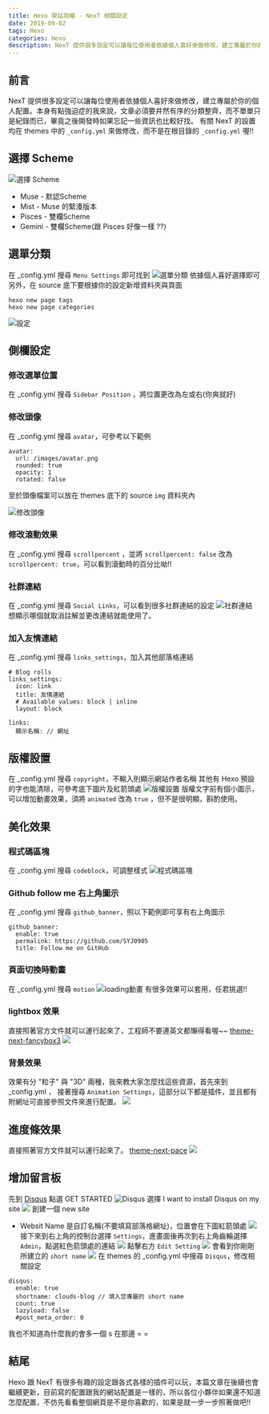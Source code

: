 ```yaml
---
title: Hexo 架站攻略 - NexT 相關設定
date: 2019-09-02
tags: Hexo
categories: Hexo
description: NexT 提供很多設定可以讓每位使用者依據個人喜好來做修改，建立專屬於你的個人配置。
---
```


## 前言
NexT 提供很多設定可以讓每位使用者依據個人喜好來做修改，建立專屬於你的個人配置。本身有點強迫症的我來說，文章必須要井然有序的分類整齊，而不單單只是紀錄而已，畢竟之後開發時如果忘記一些資訊也比較好找。
有關 NexT 的設置均在 themes 中的 `_config.yml` 來做修改，而不是在根目錄的 `_config.yml` 喔!!
<!-- more -->
## 選擇 Scheme
![選擇 Scheme](https://i.imgur.com/omz7nSs.png "選擇 Scheme")
* Muse - 默認Scheme
* Mist - Muse 的緊湊版本
* Pisces - 雙欄Scheme
* Gemini - 雙欄Scheme(跟 Pisces 好像一樣 ??)

## 選單分類
在 _config.yml 搜尋 `Menu Settings` 即可找到
![選單分類](https://i.imgur.com/9ZUfXUm.png "選單分類")
依據個人喜好選擇即可
另外，在 source 底下要根據你的設定新增資料夾與頁面
```
hexo new page tags
hexo new page categories
```
![設定](https://i.imgur.com/G6xrCDr.png)

## 側欄設定

### 修改選單位置
在 _config.yml 搜尋 `Sidebar Position` ，將位置更改為左或右(你爽就好)

### 修改頭像
在 _config.yml 搜尋 `avatar`，可參考以下範例
```
avatar:
  url: /images/avatar.png
  rounded: true
  opacity: 1
  rotated: false
```
至於頭像檔案可以放在 themes 底下的 source `img` 資料夾內

![修改頭像](https://i.imgur.com/QzI3bCh.png "修改頭像")

### 修改滾動效果
在 _config.yml 搜尋 `scrollpercent` ，並將 `scrollpercent: false` 改為 `scrollpercent: true`，可以看到滾動時的百分比呦!!

### 社群連結
在 _config.yml 搜尋 `Social Links`，可以看到很多社群連結的設定
![社群連結](https://i.imgur.com/7HhII0s.png "社群連結")
想顯示哪個就取消註解並更改連結就能使用了。

### 加入友情連結
在 _config.yml 搜尋 `links_settings`，加入其他部落格連結
```
# Blog rolls
links_settings:
  icon: link
  title: 友情連結
  # Available values: block | inline
  layout: block

links:
  顯示名稱: // 網址
```

## 版權設置
在 _config.yml 搜尋 `copyright`，不輸入則顯示網站作者名稱
其他有 Hexo 預設的字也能清除，可參考底下圖片及紅箭頭處
![版權設置](https://i.imgur.com/k9MhWH2.png "版權設置")
版權文字前有個小圖示，可以增加動畫效果，須將 `animated` 改為 `true` ，但不是很明顯，斟酌使用。

## 美化效果

### 程式碼區塊
在 _config.yml 搜尋 `codeblock`，可調整樣式
![程式碼區塊](https://i.imgur.com/B4Sr5Dm.png "程式碼區塊")

### Github follow me 右上角圖示
在 _config.yml 搜尋 `github_banner`，照以下範例即可享有右上角圖示
```
github_banner:
  enable: true
  permalink: https://github.com/SYJ0905
  title: Follow me on GitHub
```

### 頁面切換時動畫
在 _config.yml 搜尋 `motion`
![loading動畫](https://i.imgur.com/iUDYoaz.png "loading動畫")
有很多效果可以套用，任君挑選!!

### lightbox 效果
直接照著官方文件就可以運行起來了，工程師不要連英文都懶得看喔~~
[theme-next-fancybox3](https://github.com/theme-next/theme-next-fancybox3)
![](https://i.imgur.com/oidfcis.png)

### 背景效果
效果有分 "粒子" 與 "3D" 兩種，我來教大家怎麼找這些資源，首先來到 _config.yml ， 接著搜尋 `Animation Settings`，這部分以下都是插件，並且都有附網址可直接參照文件來進行配置。
![](https://i.imgur.com/GG8hYGA.png)

## 進度條效果
直接照著官方文件就可以運行起來了。
[theme-next-pace](https://github.com/theme-next/theme-next-pace)
![](https://i.imgur.com/so2TEoY.png)

## 增加留言板
先到 [Disqus](https://disqus.com) 點選 GET STARTED
![Disqus](https://i.imgur.com/z147laC.png)
選擇  I want to install Disqus on my site
![](https://i.imgur.com/CfAtRjw.png)
創建一個 new site
* Websit Name 是自訂名稱(不要填寫部落格網址)，位置會在下圖紅箭頭處
![](https://i.imgur.com/mU0KmVq.png)
接下來到右上角的控制台選擇 `Settings`，進畫面後再次到右上角齒輪選擇 `Admin`，點選紅色箭頭處的連結
![](https://i.imgur.com/cAAeIEI.png)
點擊右方 `Edit Setting`
![](https://i.imgur.com/6kDruMS.png)
會看到你剛剛所建立的 `short name`
![](https://i.imgur.com/Ugj7UPe.png)
在 themes 的 _config.yml 中搜尋 `Disqus`，修改相關設定
```
disqus:
  enable: true
  shortname: clouds-blog // 填入您專屬的 short name
  count: true
  lazyload: false
  #post_meta_order: 0
```
我也不知道為什麼我的會多一個 s 在那邊 = = 

## 結尾
Hexo 跟 NexT 有很多有趣的設定跟各式各樣的插件可以玩，本篇文章在後續也會繼續更新，目前寫的配置跟我的網站配置是一樣的，所以各位小夥伴如果還不知道怎麼配置，不仿先看看整個網頁是不是你喜歡的，如果是就一步一步照著做吧!!